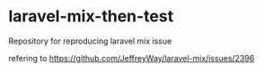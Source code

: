 # laravel-mix-then-test
Repository for reproducing laravel mix issue

refering to https://github.com/JeffreyWay/laravel-mix/issues/2396
